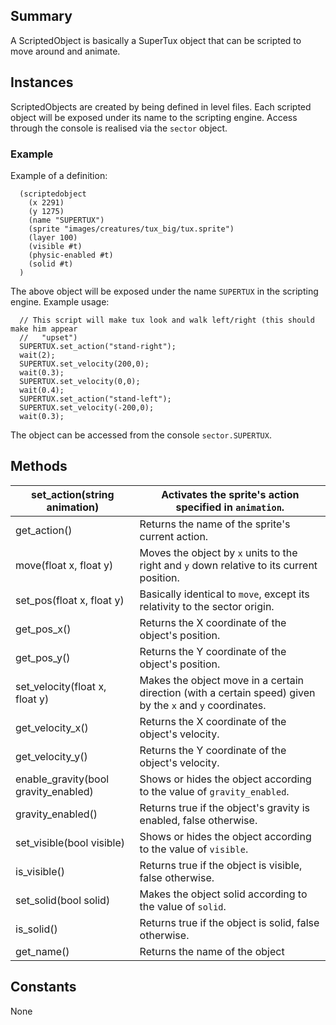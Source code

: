 Summary
-------

A ScriptedObject is basically a SuperTux object that can be scripted to move around and animate.

Instances
---------

ScriptedObjects are created by being defined in level files. Each scripted object will be exposed under its name to the scripting engine. Access through the console is realised via the `sector` object.

### Example

Example of a definition:

      (scriptedobject
        (x 2291)
        (y 1275)
        (name "SUPERTUX")
        (sprite "images/creatures/tux_big/tux.sprite")
        (layer 100)
        (visible #t)
        (physic-enabled #t)
        (solid #t)
      ) 
     

The above object will be exposed under the name `SUPERTUX` in the scripting engine. Example usage:

      // This script will make tux look and walk left/right (this should make him appear
      //   "upset")
      SUPERTUX.set_action("stand-right");
      wait(2);
      SUPERTUX.set_velocity(200,0);
      wait(0.3);
      SUPERTUX.set_velocity(0,0);
      wait(0.4);
      SUPERTUX.set_action("stand-left");
      SUPERTUX.set_velocity(-200,0);
      wait(0.3);
     

The object can be accessed from the console `sector.SUPERTUX`.

Methods
-------

| set\_action(string animation)          | Activates the sprite's action specified in `animation`.                                                   |
|----------------------------------------|-----------------------------------------------------------------------------------------------------------|
| get\_action()                          | Returns the name of the sprite's current action.                                                          |
| move(float x, float y)                 | Moves the object by `x` units to the right and `y` down relative to its current position.                 |
| set\_pos(float x, float y)             | Basically identical to `move`, except its relativity to the sector origin.                                |
| get\_pos\_x()                          | Returns the X coordinate of the object's position.                                                        |
| get\_pos\_y()                          | Returns the Y coordinate of the object's position.                                                        |
| set\_velocity(float x, float y)        | Makes the object move in a certain direction (with a certain speed) given by the `x` and `y` coordinates. |
| get\_velocity\_x()                     | Returns the X coordinate of the object's velocity.                                                        |
| get\_velocity\_y()                     | Returns the Y coordinate of the object's velocity.                                                        |
| enable\_gravity(bool gravity\_enabled) | Shows or hides the object according to the value of `gravity_enabled`.                                    |
| gravity\_enabled()                     | Returns true if the object's gravity is enabled, false otherwise.                                         |
| set\_visible(bool visible)             | Shows or hides the object according to the value of `visible`.                                            |
| is\_visible()                          | Returns true if the object is visible, false otherwise.                                                   |
| set\_solid(bool solid)                 | Makes the object solid according to the value of `solid`.                                                 |
| is\_solid()                            | Returns true if the object is solid, false otherwise.                                                     |
| get\_name()                            | Returns the name of the object                                                                            |

Constants
---------

None
